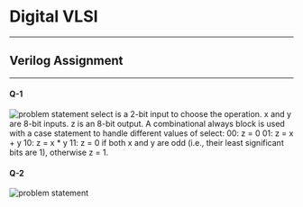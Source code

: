 # Digital VLSI
--------


## Verilog Assignment
-----

#### Q-1
![problem statement](https://github.com/user-attachments/assets/679d5b17-c215-41d5-9c7a-4f1ed98a1ca0)
select is a 2-bit input to choose the operation.
x and y are 8-bit inputs.
z is an 8-bit output.
A combinational always block is used with a case statement to handle different values of select:
00: z = 0
01: z = x + y
10: z = x * y
11: z = 0 if both x and y are odd (i.e., their least significant bits are 1), otherwise z = 1.



#### Q-2
![problem statement](https://github.com/user-attachments/assets/7e5760f6-1ac9-4ba5-88e9-86345c532f30)
